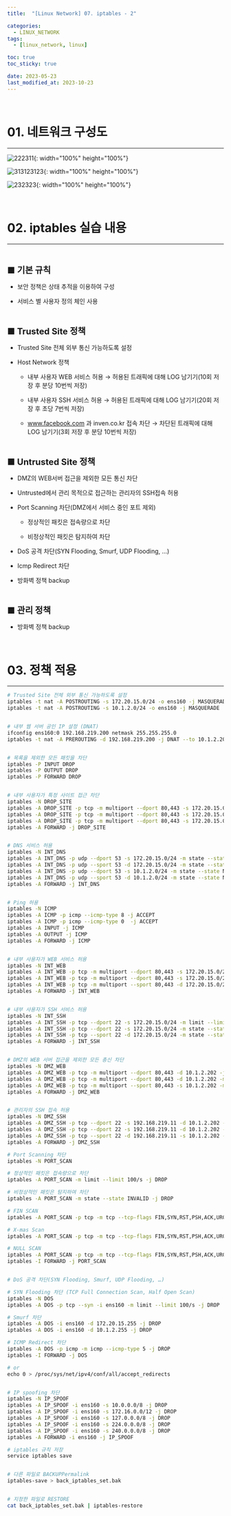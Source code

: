 ```yaml
---
title:  "[Linux Network] 07. iptables - 2" 

categories:
  - LINUX_NETWORK
tags:
  - [linux_network, linux]

toc: true
toc_sticky: true

date: 2023-05-23
last_modified_at: 2023-10-23
---
```

<br>

# 01. 네트워크 구성도
---

<style>
table {
    font-size: 12pt;
}
table th:first-of-type {
    width: 5%;
}
table th:nth-of-type(2) {
    width: 15%;
}
table th:nth-of-type(3) {
    width: 50%;
}
table th:nth-of-type(4) {
    width: 30%;
}
big {
    font-size: 15pt;
}
</style>

![222311](https://github.com/revenge1005/WEB-Server-3-Tier-Architecture/assets/42735894/5cf82f28-5ee2-4041-9178-22070982d9de){: width="100%" height="100%"}

![313123123](https://github.com/revenge1005/WEB-Server-3-Tier-Architecture/assets/42735894/b3e0efcd-ecfb-4fb6-82fa-954dfaf45ac9){: width="100%" height="100%"}

![232323](https://github.com/revenge1005/WEB-Server-3-Tier-Architecture/assets/42735894/29bfa067-4f45-4318-88d4-42b4e86e1ca7){: width="100%" height="100%"}

<br>

# 02. iptables 실습 내용
---

<br>

<big> **■ 기본 규칙** </big>

+ 보안 정책은 상태 추적을 이용하여 구성

+ 서비스 별 사용자 정의 체인 사용

<br>

<big> **■ Trusted Site 정책** </big>

+ Trusted Site 전체 외부 통신 가능하도록 설정

+ Host Network 정책

    + 내부 사용자 WEB 서비스 허용 → 허용된 트래픽에 대해 LOG 남기기(10회 저장 후 분당 10번씩 저장)

    + 내부 사용자 SSH 서비스 허용 → 허용된 트래픽에 대해 LOG 남기기(20회 저장 후 초당 7번씩 저장)

    + www.facebook.com 과 inven.co.kr 접속 차단 → 차단된 트래픽에 대해 LOG 남기기(3회 저장 후 분당 10번씩 저장)

<br>

<big> **■ Untrusted Site 정책** </big>

+ DMZ의 WEB서버 접근을 제외한 모든 통신 차단

+ Untrusted에서 관리 목적으로 접근하는 관리자의 SSH접속 허용

+ Port Scanning 차단(DMZ에서 서비스 중인 포트 제외)

    + 정상적인 패킷은 접속량으로 차단
    
    + 비정상적인 패킷은 탐지하여 차단

+ DoS 공격 차단(SYN Flooding, Smurf, UDP Flooding, …)

+ Icmp Redirect 차단

+ 방화벽 정책 backup

<br>

<big> **■ 관리 정책** </big>

+ 방화벽 정책 backup

<br>

# 03. 정책 적용
---

```bash
# Trusted Site 전체 외부 통신 가능하도록 설정
iptables -t nat -A POSTROUTING -s 172.20.15.0/24 -o ens160 -j MASQUERADE
iptables -t nat -A POSTROUTING -s 10.1.2.0/24 -o ens160 -j MASQUERADE


# 내부 웹 서버 공인 IP 설정 (DNAT)
ifconfig ens160:0 192.168.219.200 netmask 255.255.255.0
iptables -t nat -A PREROUTING -d 192.168.219.200 -j DNAT --to 10.1.2.202


# 목록을 제외한 모든 패킷을 차단
iptables -P INPUT DROP
iptables -P OUTPUT DROP
iptables -P FORWARD DROP


# 내부 사용자가 특정 사이트 접근 차단
iptables -N DROP_SITE
iptables -A DROP_SITE -p tcp -m multiport --dport 80,443 -s 172.20.15.0/24 -m limit --limit 10/m --limit-burst 3 -j LOG --log-prefix "[DROP_SITE]"
iptables -A DROP_SITE -p tcp -m multiport --dport 80,443 -s 172.20.15.0/24 -m string --algo kmp --string "facebook" -j DROP
iptables -A DROP_SITE -p tcp -m multiport --dport 80,443 -s 172.20.15.0/24 -m string --algo kmp --string "inven.co.kr" -j DROP
iptables -A FORWARD -j DROP_SITE


# DNS 서비스 허용
iptables -N INT_DNS
iptables -A INT_DNS -p udp --dport 53 -s 172.20.15.0/24 -m state --state NEW, ESTABLISHED -j ACCEPT
iptables -A INT_DNS -p udp --sport 53 -d 172.20.15.0/24 -m state --state NEW, ESTABLISHED -j ACCEPT
iptables -A INT_DNS -p udp --dport 53 -s 10.1.2.0/24 -m state --state NEW, ESTABLISHED -j ACCEPT
iptables -A INT_DNS -p udp --sport 53 -d 10.1.2.0/24 -m state --state NEW, ESTABLISHED -j ACCEPT
iptables -A FORWARD -j INT_DNS


# Ping 허용
iptables -N ICMP
iptables -A ICMP -p icmp --icmp-type 8 -j ACCEPT
iptables -A ICMP -p icmp --icmp-type 0  -j ACCEPT
iptables -A INPUT -j ICMP
iptables -A OUTPUT -j ICMP
iptables -A FORWARD -j ICMP


# 내부 사용자가 WEB 서비스 허용
iptables -N INT_WEB
iptables -A INT_WEB -p tcp -m multiport --dport 80,443 -s 172.20.15.0/24 -m limit --limit 10/m --limit-burst 10 -j LOG --log-prefix "[INT_WEB_ACCEPT]"
iptables -A INT_WEB -p tcp -m multiport --dport 80,443 -s 172.20.15.0/24 -m state --state NEW,ESTABLISHED -j ACCEPT
iptables -A INT_WEB -p tcp -m multiport --sport 80,443 -d 172.20.15.0/24 -m state --state ESTABLISHED -j ACCEPT
iptables -A FORWARD -j INT_WEB


# 내부 사용자가 SSH 서비스 허용
iptables -N INT_SSH
iptables -A INT_SSH -p tcp --dport 22 -s 172.20.15.0/24 -m limit --limit 7/s --limit-burst 20 -j LOG --log-prefix "[INT_SSH_ACCEPT]"
iptables -A INT_SSH -p tcp --dport 22 -s 172.20.15.0/24 -m state --state NEW,ESTABLISHED -j ACCEPT
iptables -A INT_SSH -p tcp --sport 22 -d 172.20.15.0/24 -m state --state ESTABLISHED -j ACCEPT
iptables -A FORWARD -j INT_SSH


# DMZ의 WEB 서버 접근을 제외한 모든 총신 차단
iptables -N DMZ_WEB
iptables -A DMZ_WEB -p tcp -m multiport --dport 80,443 -d 10.1.2.202 -j LOG --log-prefix "[DMZ_WEB_ACCEPT]"
iptables -A DMZ_WEB -p tcp -m multiport --dport 80,443 -d 10.1.2.202 -m state --state NEW,ESTABLISHED -j ACCEPT
iptables -A DMZ_WEB -p tcp -m multiport --sport 80,443 -s 10.1.2.202 -m state --state ESTABLISHED -j ACCEPT
iptables -A FORWARD -j DMZ_WEB


# 관리자의 SSH 접속 허용
iptables -N DMZ_SSH
iptables -A DMZ_SSH -p tcp --dport 22 -s 192.168.219.11 -d 10.1.2.202 -j LOG --log-prefix "[DMZ_WEB_ACCEPT]"
iptables -A DMZ_SSH -p tcp --dport 22 -s 192.168.219.11 -d 10.1.2.202 -m state --state NEW,ESTABLISHED -j ACCEPT
iptables -A DMZ_SSH -p tcp --sport 22 -d 192.168.219.11 -s 10.1.2.202 -m state --state ESTABLISHED -j ACCEPT
iptables -A FORWARD -j DMZ_SSH
```

```bash
# Port Scanning 차단
iptables -N PORT_SCAN

# 정상적인 패킷은 접속량으로 차단
iptables -A PORT_SCAN -m limit --limit 100/s -j DROP

# 비정상적인 패킷은 탐지하여 차단
iptables -A PORT_SCAN -m state --state INVALID -j DROP

# FIN SCAN
iptables -A PORT_SCAN -p tcp -m tcp --tcp-flags FIN,SYN,RST,PSH,ACK,URG FIN -m state --state NEW -j DROP

# X-mas Scan
iptables -A PORT_SCAN -p tcp -m tcp --tcp-flags FIN,SYN,RST,PSH,ACK,URG FIN,PSH,URG -j DROP

# NULL SCAN
iptables -A PORT_SCAN -p tcp -m tcp --tcp-flags FIN,SYN,RST,PSH,ACK,URG NONE -j DROP
iptables -I FORWARD -j PORT_SCAN


# DoS 공격 차단(SYN Flooding, Smurf, UDP Flooding, …) 

# SYN Flooding 차단 (TCP Full Connection Scan, Half Open Scan)
iptables -N DOS
iptables -A DOS -p tcp --syn -i ens160 -m limit --limit 100/s -j DROP

# Smurf 차단
iptables -A DOS -i ens160 -d 172.20.15.255 -j DROP
iptables -A DOS -i ens160 -d 10.1.2.255 -j DROP

# ICMP Redirect 차단
iptables -A DOS -p icmp -m icmp --icmp-type 5 -j DROP
iptables -I FORWARD -j DOS

# or 
​echo 0 > /proc/sys/net/ipv4/conf/all/accept_redirects


# IP spoofing 차단
iptables -N IP_SPOOF
iptables -A IP_SPOOF -i ens160 -s 10.0.0.0/8 -j DROP
iptables -A IP_SPOOF -i ens160 -s 172.16.0.0/12 -j DROP
iptables -A IP_SPOOF -i ens160 -s 127.0.0.0/8 -j DROP
iptables -A IP_SPOOF -i ens160 -s 224.0.0.0/8 -j DROP
iptables -A IP_SPOOF -i ens160 -s 240.0.0.0/8 -j DROP
iptables -A FORWARD -i ens160 -j IP_SPOOF
```

```bash
# iptables 규칙 저장
service iptables save


# 다른 파일로 BACKUPPermalink
iptables-save > back_iptables_set.bak


# 지정한 파일로 RESTORE
cat back_iptables_set.bak | iptables-restore
```